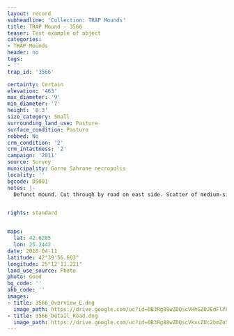 ```yaml
---
layout: record
subheadline: 'Collection: TRAP Mounds'
title: TRAP Mound - 3566
teaser: Test example of object
categories:
- TRAP Mounds
header: no
tags:
- ''
trap_id: '3566'

certainty: Certain
elevation: '463'
max_diameter: '9'
min_diameter: '7'
height: '0.3'
size_category: Small
surrounding_land_use: Pasture
surface_condition: Pasture
robbed: No
crm_condition: '2'
crm_intactness: '2'
campaign: '2011'
source: Survey
municipality: Gorno Sahrane necropolis
locality: ''
bgcode: DS001
notes: |-
  Defunct mound. Cut through by road on east side. Scatter of medium-sized stones. No obvious robbers' trench's.


rights: standard


maps:
  lat: 42.6285
  lon: 25.2442
date: 2018-04-11
latitude: 42°39'56.603"
longitude: 25°12'11.221"
land_use_source: Photo
photo: Good
bg_code: ''
akb_code: ''
images:
- title: 3566_Overview_E.dng
  image_path: https://drive.google.com/uc?id=0B3Rg88wZDQscVHhGZ0JEdFlYb0U
- title: 3566_Detail_Road.dng
  image_path: https://drive.google.com/uc?id=0B3Rg88wZDQscVkxsZUc2bmZoS2M
---
```

